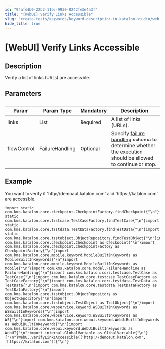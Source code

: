 ```yaml
---
id: "94afddb0-22b2-11ed-9930-0242fe3e4a3f"
title: "[WebUI] Verify Links Accessible"
slug: "create-tests/keywords/keyword-description-in-katalon-studio/web-ui-keywords/webui-verify-links-accessible"
hide_title: true
---
```


# <a id="id_0" class="anchor_top_offset"/><a id="ariaid-title1" class="anchor_top_offset"/>[WebUI] Verify Links Accessible


## <a id="id_0__id_1" class="anchor_top_offset"/>Description

              
<p xmlns="http://www.w3.org/1999/xhtml" className="p">Verify a list of links (URLs) are accessible.</p> 
      

## <a id="id_0__id_2" class="anchor_top_offset"/>Parameters

              
<table xmlns="http://www.w3.org/1999/xhtml" className="table anchor_top_offset" id="id_0__92094a42-4b7a-4b87-b6a7-58b42501aa95"><caption /><thead className="thead"><tr className><th className="entry anchor_top_offset" id="id_0__92094a42-4b7a-4b87-b6a7-58b42501aa95__entry__1">Param</th><th className="entry anchor_top_offset" id="id_0__92094a42-4b7a-4b87-b6a7-58b42501aa95__entry__2">Param Type</th><th className="entry anchor_top_offset" id="id_0__92094a42-4b7a-4b87-b6a7-58b42501aa95__entry__3">Mandatory</th><th className="entry anchor_top_offset" id="id_0__92094a42-4b7a-4b87-b6a7-58b42501aa95__entry__4">Description</th></tr></thead><tbody className="tbody"><tr className><td className="entry" headers="id_0__92094a42-4b7a-4b87-b6a7-58b42501aa95__entry__1 id_0__92094a42-4b7a-4b87-b6a7-58b42501aa95__entry__2 id_0__92094a42-4b7a-4b87-b6a7-58b42501aa95__entry__3 id_0__92094a42-4b7a-4b87-b6a7-58b42501aa95__entry__4 ">links</td><td className="entry" headers="id_0__92094a42-4b7a-4b87-b6a7-58b42501aa95__entry__1 id_0__92094a42-4b7a-4b87-b6a7-58b42501aa95__entry__2 id_0__92094a42-4b7a-4b87-b6a7-58b42501aa95__entry__3 id_0__92094a42-4b7a-4b87-b6a7-58b42501aa95__entry__4 ">List</td><td className="entry" headers="id_0__92094a42-4b7a-4b87-b6a7-58b42501aa95__entry__1 id_0__92094a42-4b7a-4b87-b6a7-58b42501aa95__entry__2 id_0__92094a42-4b7a-4b87-b6a7-58b42501aa95__entry__3 id_0__92094a42-4b7a-4b87-b6a7-58b42501aa95__entry__4 ">Required</td><td className="entry" headers="id_0__92094a42-4b7a-4b87-b6a7-58b42501aa95__entry__1 id_0__92094a42-4b7a-4b87-b6a7-58b42501aa95__entry__2 id_0__92094a42-4b7a-4b87-b6a7-58b42501aa95__entry__3 id_0__92094a42-4b7a-4b87-b6a7-58b42501aa95__entry__4 ">A list of links (URLs).</td></tr><tr className><td className="entry" headers="id_0__92094a42-4b7a-4b87-b6a7-58b42501aa95__entry__1 id_0__92094a42-4b7a-4b87-b6a7-58b42501aa95__entry__2 id_0__92094a42-4b7a-4b87-b6a7-58b42501aa95__entry__3 id_0__92094a42-4b7a-4b87-b6a7-58b42501aa95__entry__4 ">flowControl</td><td className="entry" headers="id_0__92094a42-4b7a-4b87-b6a7-58b42501aa95__entry__1 id_0__92094a42-4b7a-4b87-b6a7-58b42501aa95__entry__2 id_0__92094a42-4b7a-4b87-b6a7-58b42501aa95__entry__3 id_0__92094a42-4b7a-4b87-b6a7-58b42501aa95__entry__4 ">FailureHandling</td><td className="entry" headers="id_0__92094a42-4b7a-4b87-b6a7-58b42501aa95__entry__1 id_0__92094a42-4b7a-4b87-b6a7-58b42501aa95__entry__2 id_0__92094a42-4b7a-4b87-b6a7-58b42501aa95__entry__3 id_0__92094a42-4b7a-4b87-b6a7-58b42501aa95__entry__4 ">Optional</td><td className="entry" headers="id_0__92094a42-4b7a-4b87-b6a7-58b42501aa95__entry__1 id_0__92094a42-4b7a-4b87-b6a7-58b42501aa95__entry__2 id_0__92094a42-4b7a-4b87-b6a7-58b42501aa95__entry__3 id_0__92094a42-4b7a-4b87-b6a7-58b42501aa95__entry__4 ">Specify <a className="xref" href="/docs/maintain/configure-failure-handling-settings-in-katalon-studio">failure handling</a> schema to         determine whether the execution should be allowed to continue or         stop.</td></tr></tbody></table> 
      

## <a id="id_0__id_3" class="anchor_top_offset"/>Example

              
<p xmlns="http://www.w3.org/1999/xhtml" className="p">You want to verify if 'http://demoaut.katalon.com'   and 'https://katalon.com' are   accessible.</p> 
              
<pre xmlns="http://www.w3.org/1999/xhtml" className="pre codeblock"><code>import static com.kms.katalon.core.checkpoint.CheckpointFactory.findCheckpoint{"\n"}import static com.kms.katalon.core.testcase.TestCaseFactory.findTestCase{"\n"}import static com.kms.katalon.core.testdata.TestDataFactory.findTestData{"\n"}import static com.kms.katalon.core.testobject.ObjectRepository.findTestObject{"\n"}import com.kms.katalon.core.checkpoint.Checkpoint as Checkpoint{"\n"}import com.kms.katalon.core.checkpoint.CheckpointFactory as CheckpointFactory{"\n"}import com.kms.katalon.core.mobile.keyword.MobileBuiltInKeywords as MobileBuiltInKeywords{"\n"}import com.kms.katalon.core.mobile.keyword.MobileBuiltInKeywords as Mobile{"\n"}import com.kms.katalon.core.model.FailureHandling as FailureHandling{"\n"}import com.kms.katalon.core.testcase.TestCase as TestCase{"\n"}import com.kms.katalon.core.testcase.TestCaseFactory as TestCaseFactory{"\n"}import com.kms.katalon.core.testdata.TestData as TestData{"\n"}import com.kms.katalon.core.testdata.TestDataFactory as TestDataFactory{"\n"}import com.kms.katalon.core.testobject.ObjectRepository as ObjectRepository{"\n"}import com.kms.katalon.core.testobject.TestObject as TestObject{"\n"}import com.kms.katalon.core.webservice.keyword.WSBuiltInKeywords as WSBuiltInKeywords{"\n"}import com.kms.katalon.core.webservice.keyword.WSBuiltInKeywords as WS{"\n"}import com.kms.katalon.core.webui.keyword.WebUiBuiltInKeywords as WebUiBuiltInKeywords{"\n"}import com.kms.katalon.core.webui.keyword.WebUiBuiltInKeywords as WebUI{"\n"}import internal.GlobalVariable as GlobalVariable{"\n"}{"\n"}WebUI.verifyLinksAccessible(['http://demoaut.katalon.com', 'https://katalon.com']){"\n"}</code></pre> 
            
